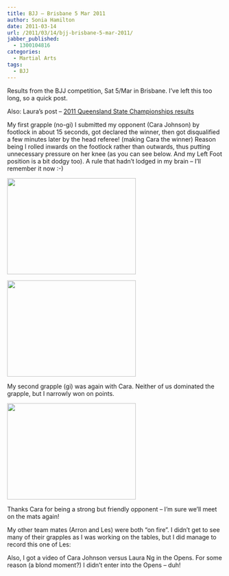 ```yaml
---
title: BJJ – Brisbane 5 Mar 2011
author: Sonia Hamilton
date: 2011-03-14
url: /2011/03/14/bjj-brisbane-5-mar-2011/
jabber_published:
  - 1300104816
categories:
  - Martial Arts
tags:
  - BJJ
---
```

Results from the BJJ competition, Sat 5/Mar in Brisbane. I&#8217;ve left this too long, so a quick post.

Also: Laura&#8217;s post &#8211; [2011 Queensland State Championships results][1]

My first grapple (no-gi) I submitted my opponent (Cara Johnson) by footlock in about 15 seconds, got declared the winner, then got disqualified a few minutes later by the head referee! (making Cara the winner) Reason being I rolled inwards on the footlock rather than outwards, thus putting unnecessary pressure on her knee (as you can see below. And my Left Foot position is a bit dodgy too). A rule that hadn&#8217;t lodged in my brain &#8211; I&#8217;ll remember it now :-)

[<img class="aligncenter size-medium wp-image-908" title="ankle" src="http://blog.snowfrog.net/wp-content/uploads/2011/03/ankle.jpeg?w=300" alt="" width="300" height="224" />][2]

[<img class="aligncenter size-medium wp-image-904" title="nogi" src="http://blog.snowfrog.net/wp-content/uploads/2011/03/nogi.jpeg?w=300" alt="" width="300" height="224" />][3]

<span class="youtube"></span>

My second grapple (gi) was again with Cara. Neither of us dominated the grapple, but I narrowly won on points.

[<img class="aligncenter size-medium wp-image-905" title="gi" src="http://blog.snowfrog.net/wp-content/uploads/2011/03/gi.jpeg?w=300" alt="" width="300" height="224" />][4]

<span class="youtube"></span>

Thanks Cara for being a strong but friendly opponent &#8211; I&#8217;m sure we&#8217;ll meet on the mats again!

My other team mates (Arron and Les) were both &#8220;on fire&#8221;. I didn&#8217;t get to see many of their grapples as I was working on the tables, but I did manage to record this one of Les:

<span class="youtube"></span>

Also, I got a video of Cara Johnson versus Laura Ng in the Opens. For some reason (a blond moment?) I didn&#8217;t enter into the Opens &#8211; duh!

<span class="youtube"></span>

 [1]: http://www.iheartbjj.com/2011/03/2011-queensland-state-championships.html
 [2]: http://blog.snowfrog.net/wp-content/uploads/2011/03/ankle.jpeg
 [3]: http://blog.snowfrog.net/wp-content/uploads/2011/03/nogi.jpeg
 [4]: http://blog.snowfrog.net/wp-content/uploads/2011/03/gi.jpeg
